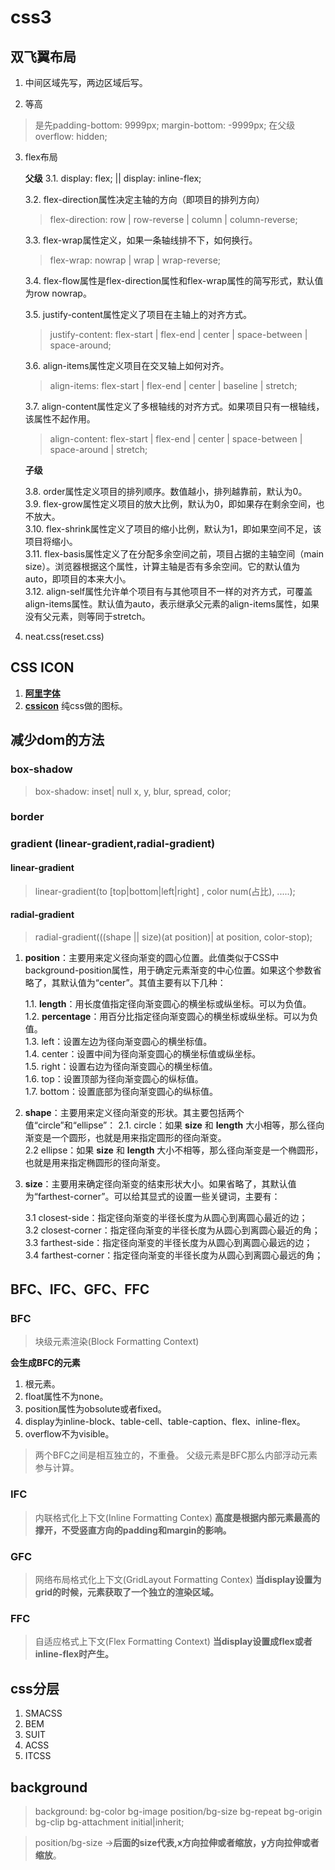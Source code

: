 # css3

## 双飞翼布局

 1. 中间区域先写，两边区域后写。

 2. 等高  
> 是先padding-bottom: 9999px;
> margin-bottom: -9999px;
> 在父级 overflow: hidden; 

3. flex布局

    __父级__
    3.1. display: flex; ||  display: inline-flex;

    3.2. flex-direction属性决定主轴的方向（即项目的排列方向）
    > flex-direction: row | row-reverse | column | column-reverse;  

    3.3. flex-wrap属性定义，如果一条轴线排不下，如何换行。
    > flex-wrap: nowrap | wrap | wrap-reverse;

    3.4. flex-flow属性是flex-direction属性和flex-wrap属性的简写形式，默认值为row nowrap。

    3.5. justify-content属性定义了项目在主轴上的对齐方式。

    > justify-content: flex-start | flex-end | center | space-between | space-around;

    3.6. align-items属性定义项目在交叉轴上如何对齐。

    >  align-items: flex-start | flex-end | center | baseline | stretch;

    3.7. align-content属性定义了多根轴线的对齐方式。如果项目只有一根轴线，该属性不起作用。

    >  align-content: flex-start | flex-end | center | space-between | space-around | stretch;

     __子级__

     3.8. order属性定义项目的排列顺序。数值越小，排列越靠前，默认为0。 
    <br/>
     3.9. flex-grow属性定义项目的放大比例，默认为0，即如果存在剩余空间，也不放大。
    <br/>
     3.10. flex-shrink属性定义了项目的缩小比例，默认为1，即如果空间不足，该项目将缩小。
     <br/>
     3.11. flex-basis属性定义了在分配多余空间之前，项目占据的主轴空间（main size）。浏览器根据这个属性，计算主轴是否有多余空间。它的默认值为auto，即项目的本来大小。
     <br/>
     3.12. align-self属性允许单个项目有与其他项目不一样的对齐方式，可覆盖align-items属性。默认值为auto，表示继承父元素的align-items属性，如果没有父元素，则等同于stretch。

4. neat.css(reset.css)

## CSS ICON

1. [__阿里字体__](http://iconfont.cn/home)  
2. [__cssicon__](https://cssicon.space/#/)  纯css做的图标。

## 减少dom的方法

### box-shadow
> box-shadow: inset| null  x, y, blur, spread, color;

### border

### gradient (linear-gradient,radial-gradient)

#### linear-gradient

> linear-gradient(to [top|bottom|left|right] , color num(占比), .....);

#### radial-gradient

> radial-gradient(((shape || size)(at position)| at position, color-stop);	

1. __position__：主要用来定义径向渐变的圆心位置。此值类似于CSS中background-position属性，用于确定元素渐变的中心位置。如果这个参数省略了，其默认值为“center”。其值主要有以下几种：

    1.1. __length__：用长度值指定径向渐变圆心的横坐标或纵坐标。可以为负值。</br>
    1.2. __percentage__：用百分比指定径向渐变圆心的横坐标或纵坐标。可以为负值。</br>
    1.3. left：设置左边为径向渐变圆心的横坐标值。</br>
    1.4. center：设置中间为径向渐变圆心的横坐标值或纵坐标。</br>
    1.5. right：设置右边为径向渐变圆心的横坐标值。</br>
    1.6. top：设置顶部为径向渐变圆心的纵标值。</br>
    1.7. bottom：设置底部为径向渐变圆心的纵标值。</br>

2. __shape__：主要用来定义径向渐变的形状。其主要包括两个值“circle”和“ellipse”：
    2.1. circle：如果 __size__ 和 __length__ 大小相等，那么径向渐变是一个圆形，也就是用来指定圆形的径向渐变。</br>
    2.2 ellipse：如果 __size__ 和 __length__ 大小不相等，那么径向渐变是一个椭圆形，也就是用来指定椭圆形的径向渐变。</br>

3. __size__：主要用来确定径向渐变的结束形状大小。如果省略了，其默认值为“farthest-corner”。可以给其显式的设置一些关键词，主要有：

    3.1 closest-side：指定径向渐变的半径长度为从圆心到离圆心最近的边；</br>
    3.2 closest-corner：指定径向渐变的半径长度为从圆心到离圆心最近的角；</br>
    3.3 farthest-side：指定径向渐变的半径长度为从圆心到离圆心最远的边；</br>
    3.4 farthest-corner：指定径向渐变的半径长度为从圆心到离圆心最远的角；</br>

## BFC、IFC、GFC、FFC

### BFC 

> 块级元素渲染(Block Formatting Context)

__会生成BFC的元素__

1. 根元素。
2. float属性不为none。
3. position属性为obsolute或者fixed。
4. display为inline-block、table-cell、table-caption、flex、inline-flex。
5. overflow不为visible。

> 两个BFC之间是相互独立的，不重叠。
> 父级元素是BFC那么内部浮动元素参与计算。 

### IFC

> 内联格式化上下文(Inline Formatting Contex)
__高度是根据内部元素最高的撑开，不受竖直方向的padding和margin的影响。__

### GFC

> 网络布局格式化上下文(GridLayout Formatting Contex)
__当display设置为grid的时候，元素获取了一个独立的渲染区域。__

### FFC

> 自适应格式上下文(Flex Formatting Context)
__当display设置成flex或者inline-flex时产生。__

## css分层

1. SMACSS
2. BEM
3. SUIT
4. ACSS
5. ITCSS 

## background 

> background: bg-color bg-image position/bg-size bg-repeat bg-origin bg-clip bg-attachment initial|inherit;

> position/bg-size ->__后面的size代表,x方向拉伸或者缩放，y方向拉伸或者缩放__。